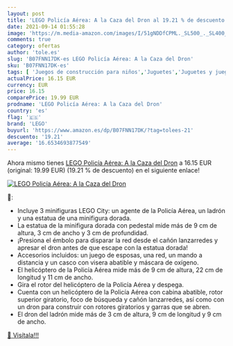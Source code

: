 ```yaml
---
layout: post
title: 'LEGO Policía Aérea: A la Caza del Dron al 19.21 % de descuento'
date: 2021-09-14 01:55:28
image: 'https://m.media-amazon.com/images/I/51gNDDfCPML._SL500_._SL400_.jpg'
comments: true
category: ofertas
author: 'tole.es'
slug: 'B07FNN17DK-es LEGO Policía Aérea: A la Caza del Dron'
sku: 'B07FNN17DK-es'
tags: [ 'Juegos de construcción para niños','Juguetes','Juguetes y juegos','Sets de construcción','lego', ]
actualPrice: 16.15 EUR
currency: EUR
price: 16.15
comparePrice: 19.99 EUR
prodname: 'LEGO Policía Aérea: A la Caza del Dron'
country: 'es'
flag: '🇪🇸'
brand: 'LEGO'
buyurl: 'https://www.amazon.es/dp/B07FNN17DK/?tag=tolees-21'
descuento: '19.21'
average: '16.6534693877549'
---
```


Ahora mismo tienes [LEGO Policía Aérea: A la Caza del Dron](https://www.amazon.es/dp/B07FNN17DK/?tag=tolees-21) a 16.15 EUR (original: 19.99 EUR) (19.21 %  de descuento) en el siguiente enlace!

[![LEGO Policía Aérea: A la Caza del Dron](https://m.media-amazon.com/images/I/51gNDDfCPML._SL500_._SL400_.jpg)](https://www.amazon.es/dp/B07FNN17DK/?tag=tolees-21)

🔎:

- Incluye 3 minifiguras LEGO City: un agente de la Policía Aérea, un ladrón y una estatua de una minifigura dorada.
- La estatua de la minifigura dorada con pedestal mide más de 9 cm de altura, 3 cm de ancho y 3 cm de profundidad.
- ¡Presiona el émbolo para disparar la red desde el cañón lanzarredes y apresar el dron antes de que escape con la estatua dorada!
- Accesorios incluidos: un juego de esposas, una red, un mando a distancia y un casco con visera abatible y máscara de oxígeno.
- El helicóptero de la Policía Aérea mide más de 9 cm de altura, 22 cm de longitud y 11 cm de ancho.
- Gira el rotor del helicóptero de la Policía Aérea y despega.
- Cuenta con un helicóptero de la Policía Aérea con cabina abatible, rotor superior giratorio, foco de búsqueda y cañón lanzarredes, así como con un dron para construir con rotores giratorios y garras que se abren.
- El dron del ladrón mide más de 3 cm de altura, 9 cm de longitud y 9 cm de ancho.

[🛒 Visítala!!!](https://www.amazon.es/dp/B07FNN17DK/?tag=tolees-21)
